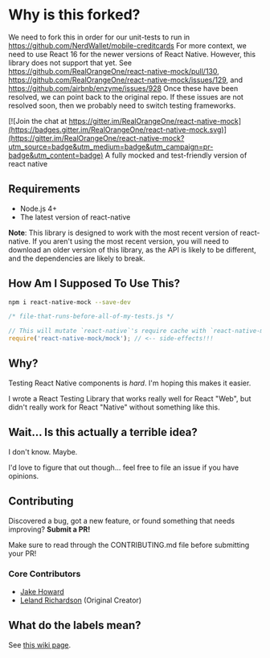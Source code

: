 # Why is this forked?
We need to fork this in order for our unit-tests to run in https://github.com/NerdWallet/mobile-creditcards
For more context, we need to use React 16 for the newer versions of React Native. However, this library does not support that yet.
See https://github.com/RealOrangeOne/react-native-mock/pull/130, https://github.com/RealOrangeOne/react-native-mock/issues/129, and https://github.com/airbnb/enzyme/issues/928
Once these have been resolved, we can point back to the original repo. If these issues are not resolved soon, then we probably need to switch testing frameworks.


[![Join the chat at https://gitter.im/RealOrangeOne/react-native-mock](https://badges.gitter.im/RealOrangeOne/react-native-mock.svg)](https://gitter.im/RealOrangeOne/react-native-mock?utm_source=badge&utm_medium=badge&utm_campaign=pr-badge&utm_content=badge)
A fully mocked and test-friendly version of react native

## Requirements
- Node.js 4+
- The latest version of react-native

__Note__: This library is designed to work with the most recent version of react-native. If you aren't using the most recent version, you will need to download an older version of this library, as the API is likely to be different, and the dependencies are likely to break.

## How Am I Supposed To Use This?

```bash
npm i react-native-mock --save-dev
```

```js
/* file-that-runs-before-all-of-my-tests.js */

// This will mutate `react-native`'s require cache with `react-native-mock`'s.
require('react-native-mock/mock'); // <-- side-effects!!!
```

## Why?

Testing React Native components is *hard*.  I'm hoping this makes it easier.

I wrote a React Testing Library that works really well for React "Web", but didn't really work for React "Native" without something like this.


## Wait... Is this actually a terrible idea?

I don't know. Maybe.

I'd love to figure that out though... feel free to file an issue if you have opinions.


## Contributing
Discovered a bug, got a new feature, or found something that needs improving? __Submit a PR!__

Make sure to read through the CONTRIBUTING.md file before submitting your PR!

### Core Contributors
- [Jake Howard](https://github.com/RealOrangeOne)
- [Leland Richardson](https://github.com/lelandrichardson) (Original Creator)

## What do the labels mean?
See [this wiki page](https://github.com/RealOrangeOne/react-native-mock/wiki/Labels---What-do-they-mean%3F).
